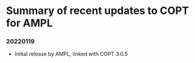 # Summary of recent updates to COPT for AMPL

### 20220119
- Initial release by AMPL, linked with COPT 3.0.5